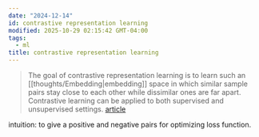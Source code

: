```yaml
---
date: "2024-12-14"
id: contrastive representation learning
modified: 2025-10-29 02:15:42 GMT-04:00
tags:
  - ml
title: contrastive representation learning
---
```


> The goal of contrastive representation learning is to learn such an [[thoughts/Embedding|embedding]]
> space in which similar sample pairs stay close to each other while dissimilar ones are far apart.
> Contrastive learning can be applied to both supervised and unsupervised settings. [article](https://lilianweng.github.io/posts/2021-05-31-contrastive/)

intuition: to give a positive and negative pairs for optimizing loss function.
